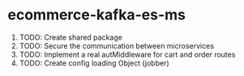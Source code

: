 # ecommerce-kafka-es-ms

1. TODO: Create shared package
2. TODO: Secure the communication between microservices
3. TODO: Implement a real autMiddleware for cart and order routes
4. TODO: Create config loading Object (jobber)